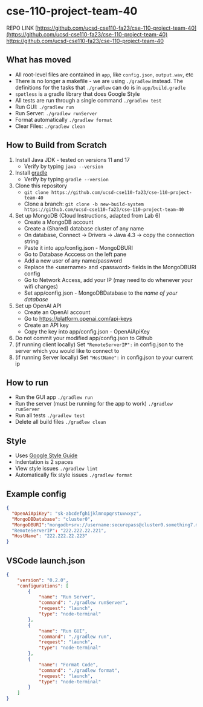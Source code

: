 # cse-110-project-team-40
REPO LINK [https://github.com/ucsd-cse110-fa23/cse-110-project-team-40](https://github.com/ucsd-cse110-fa23/cse-110-project-team-40)
https://github.com/ucsd-cse110-fa23/cse-110-project-team-40

## What has moved
- All root-level files are contained in `app`, like `config.json`, `output.wav`, etc
- There is no longer a makefile - we are using `./gradlew` instead. The definitions for the tasks that `./gradlew` can do is in `app/build.gradle`
- `spotless` is a gradle library that does Google Style
- All tests are run through a single command `./gradlew test`
- Run GUI: `./gradlew run`
- Run Server: `./gradlew runServer`
- Format automatically `./gradlew format`
- Clear Files: `./gradlew clean`

## How to Build from Scratch
1. Install Java JDK - tested on versions 11 and 17
    - Verify by typing `java --version`
2. Install [gradle](https://gradle.org/install/)
    - Verify by typing `gradle --version`
3. Clone this repository
    - `git clone https://github.com/ucsd-cse110-fa23/cse-110-project-team-40`
    - Clone a branch: `git clone -b new-build-system https://github.com/ucsd-cse110-fa23/cse-110-project-team-40`
4. Set up MongoDB (Cloud Instructions, adapted from Lab 6)
    - Create a MongoDB account
    - Create a (Shared) database cluster of any name
    - On database, Connect -> Drivers -> Java 4.3 -> copy the connection string
    - Paste it into app/config.json - MongoDBURI
    - Go to Database Acccess on the left pane
    - Add a new user of any name/password
    - Replace the \<username> and \<password> fields in the MongoDBURI config
    - Go to Network Access, add your IP (may need to do whenever your wifi changes)
    - Set app/config.json - MongoDBDatabase to the *name of your database*
5. Set up OpenAI API
    - Create an OpenAI account
    - Go to https://platform.openai.com/api-keys
    - Create an API key
    - Copy the key into app/config.json - OpenAiApiKey
6. Do not commit your modified app/config.json to Github
7. (if running client locally) Set `"RemoteServerIP":` in config.json to the server which you would like to connect to
8. (if running Server locally) Set `"HostName":` in config.json to your current ip


## How to run
- Run the GUI app `./gradlew run`
- Run the server (must be running for the app to work) `./gradlew runServer`
- Run all tests `./gradlew test`
- Delete all build files `./gradlew clean`

## Style
- Uses [Google Style Guide](https://google.github.io/styleguide/javaguide.html)
- Indentation is 2 spaces
- View style issues `./gradlew lint`
- Automatically fix style issues `./gradlew format`

## Example config
```json
{
  "OpenAiApiKey": "sk-abcdefghijklmnopqrstuvwxyz",
  "MongoDBDatabase": "cluster0",
  "MongoDBURI":"mongodb+srv://username:securepass@cluster0.something7.mongodb.net/"
  "RemoteServerIP": "222.222.22.221",
  "HostName": "222.222.22.223"
}
```

## VSCode launch.json
```json
{
    "version": "0.2.0",
    "configurations": [
        {
            "name": "Run Server",
            "command": "./gradlew runServer",
            "request": "launch",
            "type": "node-terminal"
        },
        {
            "name": "Run GUI",
            "command": "./gradlew run",
            "request": "launch",
            "type": "node-terminal"
        }, 
        {
            "name": "Format Code",
            "command": "./gradlew format",
            "request": "launch",
            "type": "node-terminal"
        }
    ]
}
```
